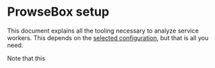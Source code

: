 # ProwseBox setup
This document explains all the tooling necessary to analyze service workers. This depends on the [selected configuration](CONFIGURATION.md), but that is all you need.

Note that this 